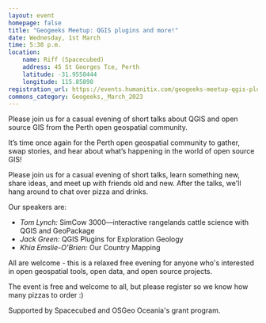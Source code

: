 ```yaml
---
layout: event
homepage: false
title: "Geogeeks Meetup: QGIS plugins and more!"
date: Wednesday, 1st March
time: 5:30 p.m.
location:
    name: Riff (Spacecubed)
    address: 45 St Georges Tce, Perth
    latitude: -31.9558444
    longitude: 115.85898
registration_url: https://events.humanitix.com/geogeeks-meetup-qgis-plugins-and-more
commons_category: Geogeeks,_March_2023
---
```

Please join us for a casual evening of short talks about QGIS and open source GIS from the Perth open geospatial community.

It’s time once again for the Perth open geospatial community to gather, swap stories, and hear about what’s happening in the world of open source GIS!

Please join us for a casual evening of short talks, learn something new, share ideas, and meet up with friends old and new. After the talks, we'll hang around to chat over pizza and drinks.

Our speakers are:

* *Tom Lynch:* SimCow 3000—interactive rangelands cattle science with QGIS and GeoPackage
* *Jack Green:* QGIS Plugins for Exploration Geology
* *Khia Emslie-O'Brien:* Our Country Mapping

All are welcome - this is a relaxed free evening for anyone who's interested in open geospatial tools, open data, and open source projects.

The event is free and welcome to all, but please register so we know how many pizzas to order :)

Supported by Spacecubed and OSGeo Oceania's grant program.
